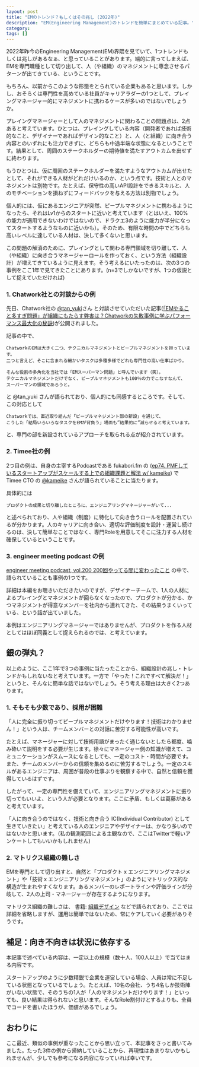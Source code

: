```yaml
---
layout: post
title: "EMのトレンド？もしくはその兆し (2022年)"
description: "EM(Engineering Management)のトレンドを簡単にまとめている記事。"
category: 
tags: []
---
```


2022年昨今のEngineering Management(EM)界隈を見ていて、1つトレンドもしくは兆しがあるなぁ、と思っていることがあります。端的に言ってしまえば、EMを専門職種として切り出して、人（や組織）のマネジメントに専念させるパターンが出てきている、ということです。

もちろん、以前からこのような形態をとられている企業もあると思います。しかし、おそらくは専門性を高めている社員がキャリアラダーの1つとして、プレイングマネージャー的にマネジメントに携わるケースが多いのではないでしょうか。

プレイングマネージャーとして人のマネジメントに関わることの問題点は、2点あると考えています。ひとつは、プレイングしている内容（開発者であれば技術的なこと、デザイナーであればデザイン的なこと）と、人（と組織）に向き合う内容とのいずれにも注力できずに、どちらも中途半端な状態になるということです。結果として、周囲のステークホルダーの期待値を満たすアウトカムを出せずに終わります。

もうひとつは、仮に周囲のステークホルダーを満たすようなアウトカムが出せたとして、それができる人材がどれだけいるのか、という点です。技術と人とのマネジメントは別物です。たとえば、保守性の高いAPI設計をできるスキルと、人のモチベーションを損ねずにフィードバックを与える方法は別物でしょう。

個人的には、仮にあるエンジニアが突然、ピープルマネジメントに携わるようになったら、それはLv1からのスタートに近いと考えています（とはいえ、100%の能力が適用できないわけではないので、ドラクエ3のように能力が半分になってスタートするようなものに近いかも）。そのため、有限な時間の中でどちらも高いレベルに達している人材は、決して多くないと思います。

この問題の解消のために、プレイングとして関わる専門領域を切り離して、人（や組織）に向き合うマネージャーロールを作っておく、という方法（組織設計）が増えてきているように見えます。そう考えるにいたったのは、次の3つの事例をここ1年で見てきたことにあります。(n=3でしかないですが、1つの仮説として捉えていただければ)

### 1. Chatwork社との対談からの例

先日、Chatwork社の [@tan_yuki](https://twitter.com/tan_yuki)さん と対談させていただいた記事([「EMやること多すぎ問題」が組織にもたらす弊害は？Chatworkの失敗事例に学ぶパフォーマンス最大化の秘訣](https://type.jp/et/feature/20815/))が公開されました。

記事の中で、

```
ChatworkのEMは大きく二つ、テクニカルマネジメントとピープルマネジメントを担っています。
二つと言えど、そこに含まれる細かいタスクは多種多様でどれも専門性の高い仕事ばかり。

そんな役割の多角化を当社では「EMスーパーマン問題」と呼んでいます（笑）。
テクニカルマネジメントだけでなく、ピープルマネジメントも100％の力でこなすなんて、
スーパーマンの領域であろうと。
```

と @tan_yuki さんが語られており、個人的にも同感するところです。そして、この対応として

```
Chatworkでは、直近取り組んだ「ピープルマネジメント部の新設」を通じて、
こうした「結局いろいろなタスクをEMが背負う」場面も”結果的に”減らせると考えています。
```

と、専門の部を新設されているアプローチを取られる点が紹介されています。

### 2. Timee社の例

2つ目の例は、自身の主宰するPodcastである fukabori.fm の ([ep74. PMFしているスタートアップがスケールする上での組織課題と解法 w/ kameike](https://fukabori.fm/episode/74)) でTimee CTO の [@kameike](https://twitter.com/kameike) さんが語られていることに当たります。

具体的には

```
プロダクトの成果と切り離したところに、エンジニアリングマネージャーがいて...
```

と述べられており、人や組織（制度）に特化して向き合うロールを配置されているが分かります。人のキャリアに向き合い、適切な評価制度を設計・運営し続けるのは、決して簡単なことではなく、専門Roleを用意してそこに注力する人材を確保しているということです。

### 3. engineer meeting podcast の例

[engineer meeting podcast, vol.200 200回やってる間に変わったこと](https://podcasts.apple.com/jp/podcast/vol-200-200%E5%9B%9E%E3%82%84%E3%81%A3%E3%81%A6%E3%82%8B%E9%96%93%E3%81%AB%E5%A4%89%E3%82%8F%E3%81%A3%E3%81%9F%E3%81%93%E3%81%A8/id937306962?i=1000583614873&l=en) の中で、語られていることも事例の1つです。

詳細は本編をお聴きいただきたいのですが、デザイナーチームで、1人の人材によるプレイングとマネジメントが回らなくなったので、プロダクトが分かる、かつマネジメントが得意なメンバーを社内から連れてきた、その結果うまくいっている、という話が出ていました。

本例はエンジニアリングマネージャーではありませんが、プロダクトを作る人材としてはほぼ同義として捉えられるのでは、と考えています。

## 銀の弾丸？

以上のように、ここ1年で3つの事例に当たったことから、組織設計の兆し・トレンドかもしれないなと考えています。一方で「やった！これですべて解決だ！」というと、そんなに簡単な話ではないでしょう。そう考える理由は大きく2つあります。

### 1. そもそも少数であり、採用が困難

「人に完全に振り切ってピープルマネジメントだけやります！技術はわかりません！」という人は、チームメンバーとの対話に苦労する可能性が高いです。

たとえば、マネージャーに対して技術用語がまったく通じないとしたら都度、噛み砕いて説明をする必要が生じます。徐々にマネージャー側の知識が増えて、コミュニケーションがスムースになるとしても、一定のコスト・時間が必要です。また、チームのメンバーからの信頼を集めるのに苦労するでしょう。一定のスキルがあるエンジニアは、周囲が普段の仕事ぶりを観察する中で、自然と信頼を獲得しているはずです。

したがって、一定の専門性を備えていて、エンジニアリングマネジメントに振り切ってもいいよ、という人が必要となります。ここに矛盾、もしくは葛藤があると考えています。

「人に向き合うのではなく、技術と向き合う IC(Individual Contributor) として生きていきたい」と考えている人のエンジニアやデザイナーは、かなり多いのではないかと思います。（私の観測範囲による主観なので、ここはTwitterで軽いアンケートしてもいいかもしれません)

### 2. マトリクス組織の難しさ

EMを専門として切り出すと、自然と「プロダクト x エンジニアリングマネジメント」や「技術 x エンジニアリングマネジメント」のようにマトリックス的な構造が生まれやすくなります。あるメンバーのレポートラインや評価ラインが分岐して、2人の上司・マネージャーが存在するようになります。

マトリクス組織の難しさは、 書籍: [組織デザイン](https://amzn.to/3F8Uqqd)  などで語られており、ここでは詳細を省略しますが、運用は簡単ではないため、常にケアしていく必要がありそうです。

## 補足：向き不向きは状況に依存する

本記事で述べている内容は、一定以上の規模（数十人、100人以上）で当てはまる内容です。

スタートアップのように少数精鋭で企業を運営している場合、人員は常に不足している状態となっているでしょう。たとえば、10名の会社、うち4名しか技術陣がいない状態で、そのうちの1人が「人のマネジメントだけやります！」といっても、良い結果は得られないと思います。そんなRole割付けとするよりも、全員でコードを書いたほうが、価値があるでしょう。

## おわりに

ここ最近、類似の事例が重なったことから思い立って、本記事をさっと書いてみました。たった3件の例から帰納していることから、再現性はあまりないかもしれませんが、少しでも参考になる内容になっていれば幸いです。
